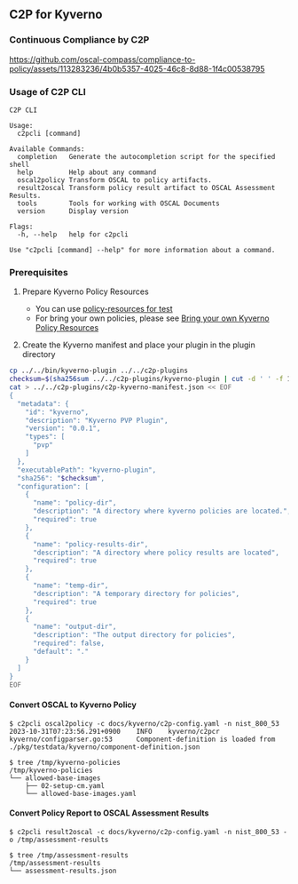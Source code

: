 ## C2P for Kyverno

### Continuous Compliance by C2P 

https://github.com/oscal-compass/compliance-to-policy/assets/113283236/4b0b5357-4025-46c8-8d88-1f4c00538795

### Usage of C2P CLI
```
C2P CLI

Usage:
  c2pcli [command]

Available Commands:
  completion   Generate the autocompletion script for the specified shell
  help         Help about any command
  oscal2policy Transform OSCAL to policy artifacts.
  result2oscal Transform policy result artifact to OSCAL Assessment Results.
  tools        Tools for working with OSCAL Documents
  version      Display version

Flags:
  -h, --help   help for c2pcli

Use "c2pcli [command] --help" for more information about a command.
```

### Prerequisites

1. Prepare Kyverno Policy Resources
    - You can use [policy-resources for test](/pkgstdata/kyverno/policy-resources)
    - For bring your own policies, please see [Bring your own Kyverno Policy Resources](#bring-your-own-kyverno-policy-resources)

2. Create the Kyverno manifest and place your plugin in the plugin directory
```bash
cp ../../bin/kyverno-plugin ../../c2p-plugins
checksum=$(sha256sum ../../c2p-plugins/kyverno-plugin | cut -d ' ' -f 1 )
cat > ../../c2p-plugins/c2p-kyverno-manifest.json << EOF
{
  "metadata": {
    "id": "kyverno",
    "description": "Kyverno PVP Plugin",
    "version": "0.0.1",
    "types": [
      "pvp"
    ]
  },
  "executablePath": "kyverno-plugin",
  "sha256": "$checksum",
  "configuration": [
    {
      "name": "policy-dir",
      "description": "A directory where kyverno policies are located.",
      "required": true
    },
    {
      "name": "policy-results-dir",
      "description": "A directory where policy results are located",
      "required": true
    },
    {
      "name": "temp-dir",
      "description": "A temporary directory for policies",
      "required": true
    },
    {
      "name": "output-dir",
      "description": "The output directory for policies",
      "required": false,
      "default": "."
    }
  ]
}
EOF
```


#### Convert OSCAL to Kyverno Policy
```
$ c2pcli oscal2policy -c docs/kyverno/c2p-config.yaml -n nist_800_53
2023-10-31T07:23:56.291+0900    INFO    kyverno/c2pcr   kyverno/configparser.go:53      Component-definition is loaded from ./pkg/testdata/kyverno/component-definition.json

$ tree /tmp/kyverno-policies 
/tmp/kyverno-policies
└── allowed-base-images
    ├── 02-setup-cm.yaml
    └── allowed-base-images.yaml
```

#### Convert Policy Report to OSCAL Assessment Results
```
$ c2pcli result2oscal -c docs/kyverno/c2p-config.yaml -n nist_800_53 -o /tmp/assessment-results

$ tree /tmp/assessment-results 
/tmp/assessment-results
└── assessment-results.json
```
